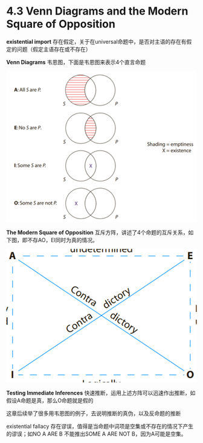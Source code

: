 # 4.3 Venn Diagrams and the Modern Square of Opposition

**existential import** 存在假定，关于在universal命题中，是否对主语的存在有假定的问题（假定主语存在或不存在）

**Venn Diagrams** 韦恩图，下面是韦恩图来表示4个直言命题

![](<../.gitbook/assets/image (3).png>)

**The Modern Square of Opposition** 互斥方阵，讲述了4个命题的互斥关系，如下图，即不存AO，EI同时为真的情况。

![](../.gitbook/assets/image.png)

**Testing Immediate Inferences** 快速推断，运用上述方阵可以迅速作出推断，如假设A命题是真，那么O命题就是假的

这章后续举了很多用韦恩图的例子，去说明推断的真伪，以及反命题的推断

existential fallacy 存在谬误，值得是当命题中词项是空集或不存在的情况下产生的谬误；如NO A ARE B 不能推出SOME A ARE NOT B，因为A可能是空集。
